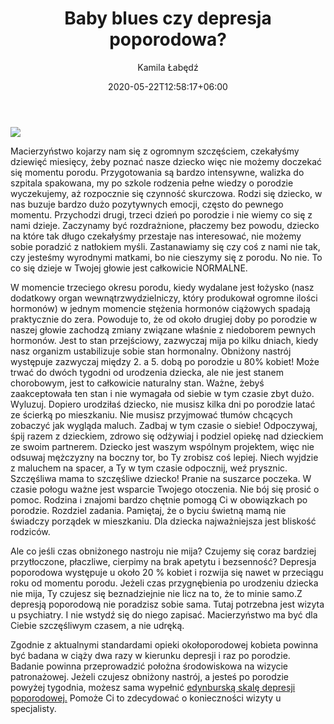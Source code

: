 ﻿---
title: "Baby blues czy depresja poporodowa? "
date: 2020-05-22T12:58:17+06:00
image: images/blog/smuteg.png
author: Kamila Łabędź
---
![](/images/blog/depresja.png)

Macierzyństwo kojarzy nam się z ogromnym szczęściem, czekałyśmy dziewięć miesięcy, żeby poznać nasze dziecko więc nie możemy doczekać się momentu porodu. Przygotowania są bardzo intensywne, walizka do szpitala spakowana, my po szkole rodzenia pełne wiedzy o porodzie wyczekujemy, aż rozpocznie się czynność skurczowa. Rodzi się dziecko, w nas buzuje bardzo dużo pozytywnych emocji, często do pewnego momentu. Przychodzi drugi, trzeci dzień po porodzie i nie wiemy co się z nami dzieje. Zaczynamy być rozdrażnione, płaczemy bez powodu, dziecko na które tak długo czekałyśmy przestaje nas interesować, nie możemy sobie poradzić z natłokiem myśli. Zastanawiamy się czy coś z nami nie tak, czy jesteśmy wyrodnymi matkami, bo nie cieszymy się z porodu. No nie. To co się dzieje w Twojej głowie jest całkowicie NORMALNE. 


W momencie trzeciego okresu porodu, kiedy wydalane jest łożysko (nasz dodatkowy organ wewnątrzwydzielniczy, który produkował ogromne ilości hormonów) w jednym momencie stężenia hormonów ciążowych spadają praktycznie do zera. Powoduje to, że od około drugiej doby po porodzie w naszej głowie zachodzą zmiany związane właśnie z niedoborem pewnych hormonów. Jest to stan przejściowy, zazwyczaj mija po kilku dniach, kiedy nasz organizm ustabilizuje sobie stan hormonalny. Obniżony nastrój występuje zazwyczaj między 2. a 5. dobą po porodzie u 80% kobiet! Może trwać do dwóch tygodni od urodzenia dziecka, ale nie jest stanem chorobowym, jest to całkowicie naturalny stan. Ważne, żebyś zaakceptowała ten stan i nie wymagała od siebie w tym czasie zbyt dużo. Wyluzuj. Dopiero urodziłaś dziecko, nie musisz kilka dni po porodzie latać ze ścierką po mieszkaniu. Nie musisz przyjmować tłumów chcących zobaczyć jak wygląda maluch. Zadbaj w tym czasie o siebie! Odpoczywaj, śpij razem z dzieckiem, zdrowo się odżywiaj i podziel opiekę nad dzieckiem ze swoim partnerem. Dziecko jest waszym wspólnym projektem, więc nie odsuwaj mężczyzny na boczny tor, bo Ty zrobisz coś lepiej. Niech wyjdzie z maluchem na spacer, a Ty w tym czasie odpocznij, weź prysznic. Szczęśliwa mama to szczęśliwe dziecko! Pranie na suszarce poczeka.  W czasie połogu ważne jest wsparcie Twojego otoczenia. Nie bój się prosić o pomoc. Rodzina i znajomi bardzo chętnie pomogą Ci w obowiązkach po porodzie. Rozdziel zadania. Pamiętaj, że o byciu świetną mamą nie świadczy porządek w mieszkaniu. Dla dziecka najważniejsza jest bliskość rodziców. 

Ale co jeśli czas obniżonego nastroju nie mija? Czujemy się coraz bardziej przytłoczone, płaczliwe,  cierpimy na brak apetytu i bezsenność? Depresja poporodowa występuje u około 20 % kobiet i rozwija się nawet w przeciągu roku od momentu porodu. Jeżeli czas przygnębienia po urodzeniu dziecka nie mija, Ty czujesz się beznadziejnie nie licz na to, że to minie samo.Z depresją poporodową nie poradzisz sobie sama. Tutaj potrzebna jest wizyta u psychiatry. I nie wstydź się do niego zapisać. Macierzyństwo ma być dla Ciebie szczęśliwym czasem, a nie udręką. 

Zgodnie z aktualnymi standardami opieki okołoporodowej kobieta powinna być badana w ciąży dwa razy w kierunku depresji i raz po porodzie.  Badanie powinna przeprowadzić położna środowiskowa na wizycie patronażowej. Jeżeli czujesz obniżony nastrój, a jesteś po porodzie powyżej tygodnia, możesz sama wypełnić [edynburską skalę depresji poporodowej.](http://www.depresja-poporodowa.pl/edynburska-skala-depresji-poporodowej.php) Pomoże Ci to zdecydować o konieczności wizyty u specjalisty.



